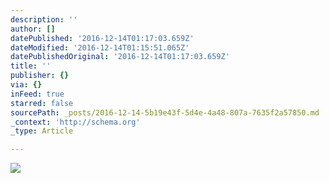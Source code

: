 ```yaml
---
description: ''
author: []
datePublished: '2016-12-14T01:17:03.659Z'
dateModified: '2016-12-14T01:15:51.065Z'
datePublishedOriginal: '2016-12-14T01:17:03.659Z'
title: ''
publisher: {}
via: {}
inFeed: true
starred: false
sourcePath: _posts/2016-12-14-5b19e43f-5d4e-4a48-807a-7635f2a57850.md
_context: 'http://schema.org'
_type: Article

---
```

![](https://the-grid-user-content.s3-us-west-2.amazonaws.com/a89db1b5-0128-460d-ab59-4531e55768d8.png)
